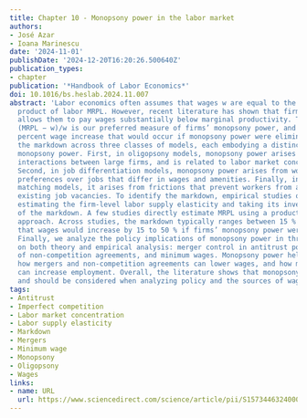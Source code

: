 ```yaml
---
title: Chapter 10 - Monopsony power in the labor market
authors:
- José Azar
- Ioana Marinescu
date: '2024-11-01'
publishDate: '2024-12-20T16:20:26.500640Z'
publication_types:
- chapter
publication: '*Handbook of Labor Economics*'
doi: 10.1016/bs.heslab.2024.11.007
abstract: 'Labor economics often assumes that wages w are equal to the marginal revenue
  product of labor MRPL. However, recent literature has shown that firms’ market power
  allows them to pay wages substantially below marginal productivity. The markdown
  (MRPL − w)/w is our preferred measure of firms’ monopsony power, and captures the
  percent wage increase that would occur if monopsony power were eliminated. We derive
  the markdown across three classes of models, each embodying a distinct source of
  monopsony power. First, in oligopsony models, monopsony power arises from strategic
  interactions between large firms, and is related to labor market concentration.
  Second, in job differentiation models, monopsony power arises from workers’ heterogeneous
  preferences over jobs that differ in wages and amenities. Finally, in search and
  matching models, it arises from frictions that prevent workers from accessing all
  existing job vacancies. To identify the markdown, empirical studies often rely on
  estimating the firm-level labor supply elasticity and taking its inverse as a measure
  of the markdown. A few studies directly estimate MRPL using a production function
  approach. Across studies, the markdown typically ranges between 15 % and 50 % implying
  that wages would increase by 15 to 50 % if firms’ monopsony power were eliminated.
  Finally, we analyze the policy implications of monopsony power in three areas, drawing
  on both theory and empirical analysis: merger control in antitrust policy, the regulation
  of non-competition agreements, and minimum wages. Monopsony power helps explain
  how mergers and non-competition agreements can lower wages, and how minimum wages
  can increase employment. Overall, the literature shows that monopsony power is significant,
  and should be considered when analyzing policy and the sources of wage variation.'
tags:
- Antitrust
- Imperfect competition
- Labor market concentration
- Labor supply elasticity
- Markdown
- Mergers
- Minimum wage
- Monopsony
- Oligopsony
- Wages
links:
- name: URL
  url: https://www.sciencedirect.com/science/article/pii/S1573446324000099
---
```

